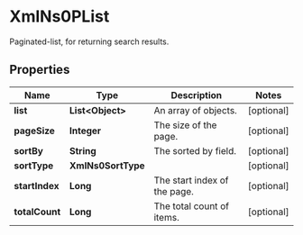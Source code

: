 

# XmlNs0PList

Paginated-list, for returning search results.
## Properties

Name | Type | Description | Notes
------------ | ------------- | ------------- | -------------
**list** | **List&lt;Object&gt;** | An array of objects. |  [optional]
**pageSize** | **Integer** | The size of the page. |  [optional]
**sortBy** | **String** | The sorted by field. |  [optional]
**sortType** | **XmlNs0SortType** |  |  [optional]
**startIndex** | **Long** | The start index of the page. |  [optional]
**totalCount** | **Long** | The total count of items. |  [optional]



